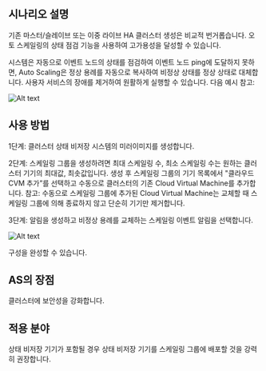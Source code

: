 
## 시나리오 설명

기존 마스터/슬레이브 또는 이중 라이브 HA 클러스터 생성은 비교적 번거롭습니다. 오토 스케일링의 상태 점검 기능을 사용하여 고가용성을 달성할 수 있습니다.

시스템은 자동으로 이벤트 노드의 상태를 점검하여 이벤트 노드 ping에 도달하지 못하면, Auto Scaling은 정상 용례를 자동으로 복사하여 비정상 상태를 정상 상태로 대체합니다. 사용자 서비스의 장애를 제거하여 원활하게 실행할 수 있습니다.
다음 예시 참고:

![Alt text](https://main.qcloudimg.com/raw/ebabaae7a72bf005d5b55f4af7de98dc.png)

## 사용 방법

1단계: 클러스터 상태 비저장 시스템의 미러이미지를 생성합니다.

2단계: 스케일링 그룹을 생성하려면 최대 스케일링 수, 최소 스케일링 수는 원하는 클러스터 기기의 최대값, 최솟값입니다. 생성 후 스케일링 그룹의 기기 목록에서 "클라우드 CVM 추가”를 선택하고 수동으로 클러스터의 기존 Cloud Virtual Machine를 추가합니다. 참고: 수동으로 스케일링 그룹에 추가된 Cloud Virtual Machine는 교체할 때 스케일링 그룹에 의해 종료하지 않고 단순히 기기만 제거합니다.

3단계: 알림을 생성하고 비정상 용례를 교체하는 스케일링 이벤트 알림을 선택합니다.

![Alt text](https://mc.qcloudimg.com/static/img/705fa579fa400fc3e03f7731cb3216e5/AS-Tutorial-Configuring+for+High+Availability+Services.png)


구성을 완성할 수 있습니다.

## AS의 장점

클러스터에 보안성을 강화합니다.

## 적용 분야
상태 비저장 기기가 포함될 경우 상태 비저장 기기를 스케일링 그룹에 배포할 것을 강력히 권장합니다.
